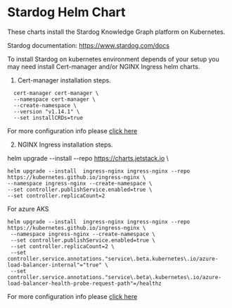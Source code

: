 Stardog Helm Chart
===================

These charts install the Stardog Knowledge Graph platform on Kubernetes. 

Stardog documentation: https://www.stardog.com/docs

To install Stardog on kubernetes environment depends of your setup you may need install Cert-manager and/or NGINX Ingress helm charts.

1. Cert-manager installation steps.

```helm upgrade --install --repo https://charts.jetstack.io \
  cert-manager cert-manager \
  --namespace cert-manager \
  --create-namespace \
  --version "v1.14.1" \
  --set installCRDs=true
```
For more configuration info please [click here](https://cert-manager.io/docs/installation/helm/)

2. NGINX Ingress installation steps. 

helm upgrade --install --repo https://charts.jetstack.io \
  
  ```
helm upgrade --install  ingress-nginx ingress-nginx --repo https://kubernetes.github.io/ingress-nginx \
 --namespace ingress-nginx --create-namespace \
 --set controller.publishService.enabled=true \
 --set controller.replicaCount=2
 ```

For azure AKS
```
helm upgrade --install  ingress-nginx ingress-nginx --repo https://kubernetes.github.io/ingress-nginx \
 --namespace ingress-nginx --create-namespace \
 --set controller.publishService.enabled=true \
 --set controller.replicaCount=2 \
 --set controller.service.annotations."service\.beta.kubernetes\.io/azure-load-balancer-internal"="true" \
 --set controller.service.annotations."service\.beta\.kubernetes\.io/azure-load-balancer-health-probe-request-path"=/healthz 
 ```

For more configuration info please [click here](https://kubernetes.github.io/ingress-nginx/deploy/)
 